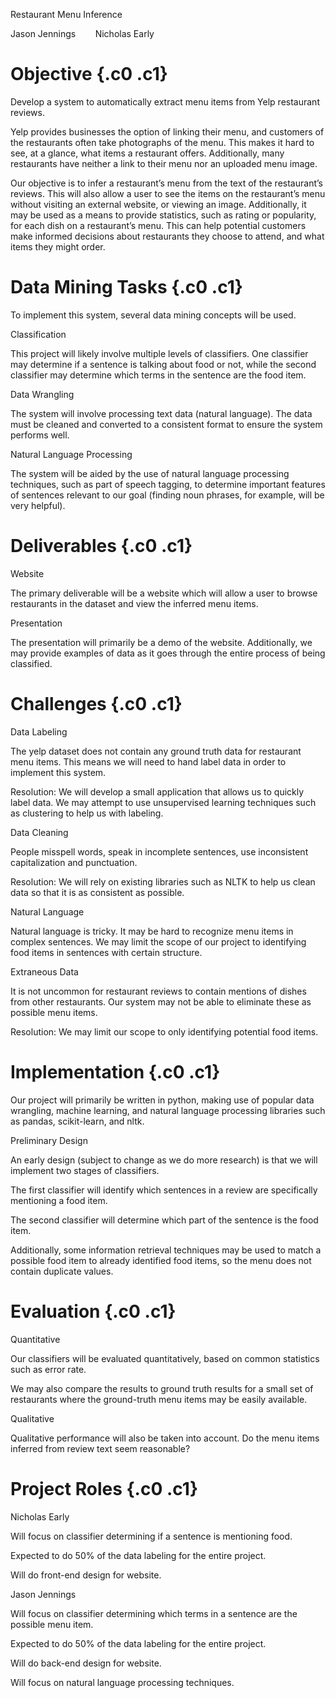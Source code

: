 Restaurant Menu Inference

Jason Jennings        Nicholas Early

Objective {.c0 .c1}
=========

Develop a system to automatically extract menu items from Yelp
restaurant reviews.

Yelp provides businesses the option of linking their menu, and customers
of the restaurants often take photographs of the menu. This makes it
hard to see, at a glance, what items a restaurant offers. Additionally,
many restaurants have neither a link to their menu nor an uploaded menu
image.

Our objective is to infer a restaurant’s menu from the text of the
restaurant’s reviews. This will also allow a user to see the items on
the restaurant’s menu without visiting an external website, or viewing
an image. Additionally, it may be used as a means to provide statistics,
such as rating or popularity, for each dish on a restaurant’s menu. This
can help potential customers make informed decisions about restaurants
they choose to attend, and what items they might order.

Data Mining Tasks {.c0 .c1}
=================

To implement this system, several data mining concepts will be used.

Classification

This project will likely involve multiple levels of classifiers. One
classifier may determine if a sentence is talking about food or not,
while the second classifier may determine which terms in the sentence
are the food item.

Data Wrangling

The system will involve processing text data (natural language). The
data must be cleaned and converted to a consistent format to ensure the
system performs well.

Natural Language Processing

The system will be aided by the use of natural language processing
techniques, such as part of speech tagging, to determine important
features of sentences relevant to our goal (finding noun phrases, for
example, will be very helpful).

Deliverables {.c0 .c1}
============

Website

The primary deliverable will be a website which will allow a user to
browse restaurants in the dataset and view the inferred menu items.

Presentation

The presentation will primarily be a demo of the website. Additionally,
we may provide examples of data as it goes through the entire process of
being classified.

Challenges {.c0 .c1}
==========

Data Labeling

The yelp dataset does not contain any ground truth data for restaurant
menu items. This means we will need to hand label data in order to
implement this system.

Resolution: We will develop a small application that allows us to
quickly label data. We may attempt to use unsupervised learning
techniques such as clustering to help us with labeling.

Data Cleaning

People misspell words, speak in incomplete sentences, use inconsistent
capitalization and punctuation.

Resolution: We will rely on existing libraries such as NLTK to help us
clean data so that it is as consistent as possible.

Natural Language

Natural language is tricky. It may be hard to recognize menu items in
complex sentences. We may limit the scope of our project to identifying
food items in sentences with certain structure.

Extraneous Data

It is not uncommon for restaurant reviews to contain mentions of dishes
from other restaurants. Our system may not be able to eliminate these as
possible menu items.

Resolution: We may limit our scope to only identifying potential food
items.

Implementation {.c0 .c1}
==============

Our project will primarily be written in python, making use of popular
data wrangling, machine learning, and natural language processing
libraries such as pandas, scikit-learn, and nltk.

Preliminary Design

An early design (subject to change as we do more research) is that we
will implement two stages of classifiers.

The first classifier will identify which sentences in a review are
specifically mentioning a food item.

The second classifier will determine which part of the sentence is the
food item.

Additionally, some information retrieval techniques may be used to match
a possible food item to already identified food items, so the menu does
not contain duplicate values.

Evaluation {.c0 .c1}
==========

Quantitative

Our classifiers will be evaluated quantitatively, based on common
statistics such as error rate.

We may also compare the results to ground truth results for a small set
of restaurants where the ground-truth menu items may be easily
available.

Qualitative

Qualitative performance will also be taken into account. Do the menu
items inferred from review text seem reasonable?

Project Roles {.c0 .c1}
=============

Nicholas Early

Will focus on classifier determining if a sentence is mentioning food.

Expected to do 50% of the data labeling for the entire project.

Will do front-end design for website.

Jason Jennings

Will focus on classifier determining which terms in a sentence are the
possible menu item.

Expected to do 50% of the data labeling for the entire project.

Will do back-end design for website.

Will focus on natural language processing techniques.
